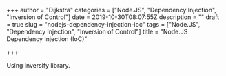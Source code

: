 +++
author = "Dijkstra"
categories = ["Node.JS", "Dependency Injection", "Inversion of Control"]
date = 2019-10-30T08:07:55Z
description = ""
draft = true
slug = "nodejs-dependency-injection-ioc"
tags = ["Node.JS", "Dependency Injection", "Inversion of Control"]
title = "Node.JS Dependency Injection (IoC)"

+++


Using inversify library.

